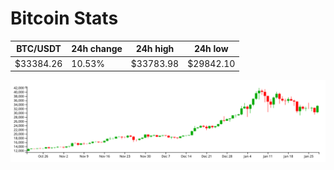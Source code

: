 # Bitcoin Stats

BTC/USDT|24h change|24h high|24h low|
|---|---|---|---|
|$33384.26|10.53%|$33783.98|$29842.10|

<img src="./chart.svg">
